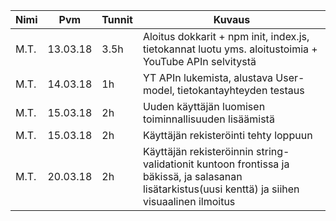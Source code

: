 Nimi | Pvm | Tunnit | Kuvaus
----- | ------- | ------- | -----
M.T. | 13.03.18 | 3.5h | Aloitus dokkarit + npm init, index.js, tietokannat luotu yms. aloitustoimia + YouTube APIn selvitystä
M.T. | 14.03.18 | 1h | YT APIn lukemista, alustava User-model, tietokantayhteyden testaus
M.T. | 15.03.18 | 2h | Uuden käyttäjän luomisen toiminnallisuuden lisäämistä
M.T. | 15.03.18 | 2h | Käyttäjän rekisteröinti tehty loppuun
M.T. | 20.03.18 | 2h | Käyttäjän rekisteröinnin string-validationit kuntoon frontissa ja bäkissä, ja salasanan lisätarkistus(uusi kenttä) ja siihen visuaalinen ilmoitus
